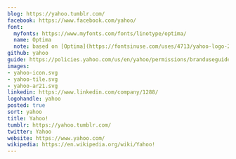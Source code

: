 ```yaml
---
blog: https://yahoo.tumblr.com/
facebook: https://www.facebook.com/yahoo/
font:
  myfonts: https://www.myfonts.com/fonts/linotype/optima/
  name: Optima
  note: based on [Optima](https://fontsinuse.com/uses/4713/yahoo-logo-2013)
github: yahoo
guide: https://policies.yahoo.com/us/en/yahoo/permissions/branduseguidelines/index.htm
images:
- yahoo-icon.svg
- yahoo-tile.svg
- yahoo-ar21.svg
linkedin: https://www.linkedin.com/company/1288/
logohandle: yahoo
posted: true
sort: yahoo
title: Yahoo!
tumblr: https://yahoo.tumblr.com/
twitter: Yahoo
website: https://www.yahoo.com/
wikipedia: https://en.wikipedia.org/wiki/Yahoo!
---
```

